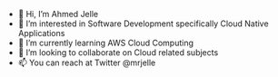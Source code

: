 - 👋 Hi, I’m Ahmed Jelle
- 👀 I’m interested in Software Development specifically Cloud Native Applications
- 🌱 I’m currently learning AWS Cloud Computing
- 💞️ I’m looking to collaborate on Cloud related subjects
- 📫 You can reach at Twitter @mrjelle

<!---
ahmedjelle/ahmedjelle is a ✨ special ✨ repository because its `README.md` (this file) appears on your GitHub profile.
You can click the Preview link to take a look at your changes.
--->
